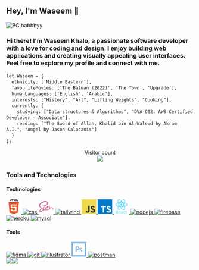 ## Hey, I'm Waseem 👋
![BC babbbyy](https://media.licdn.com/dms/image/D5616AQH4x7Mdt4geHg/profile-displaybackgroundimage-shrink_350_1400/0/1678906841577?e=1700697600&v=beta&t=BKKWdXjV-pkUIevM_KB-6htT2T32JBIB9kq61r2qM7U)

### Hi there! I'm Waseem Khalo, a passionate software developer with a love for coding and design. I enjoy building web applications and creating visually appealing user interfaces. Feel free to explore my profile and connect with me.

``` 
let Waseem = {
  ethnicity: ['Middle Eastern'], 
  favouriteMovies: ['The Batman (2022)', 'The Town', 'Upgrade'],
  humanLanguages: ['English', 'Arabic'],
  interests: ["History", "Art", "Lifting Weights", "Cooking"],
  currently: {
    studying: ["Data structures & Algorithms", "DVA-C02: AWS Certified Developer - Associate"], 
    reading: ["The Sword of Allah, Khalid bin Al-Waleed by Akram A.I.", "Angel by Jason Calacanis"]
  }
};

``` 

<p align="center"> 
  Visitor count<br>
  <img src="https://profile-counter.glitch.me/waseemkhalo/count.svg" />
</p>


### Tools and Technologies

#### Technologies
<div>
  
<a href="https://www.w3.org/html/" target="_blank" rel="noreferrer">
  <img src="https://raw.githubusercontent.com/devicons/devicon/master/icons/html5/html5-original-wordmark.svg" alt="html5" width="40" height="40"/>
</a>

<a href="https://www.w3.org/css/" target="_blank" rel="noreferrer">
<img src="https://upload.wikimedia.org/wikipedia/commons/thumb/d/d5/CSS3_logo_and_wordmark.svg/1200px-CSS3_logo_and_wordmark.svg.png" alt="css" width="30" height="40"/>
</a>

<a href="https://sass-lang.com" target="_blank" rel="noreferrer">
  <img src="https://raw.githubusercontent.com/devicons/devicon/master/icons/sass/sass-original.svg" alt="sass" width="40" height="40"/>
</a>

<a href="https://tailwindcss.com/" target="_blank" rel="noreferrer">
  <img src="https://www.vectorlogo.zone/logos/tailwindcss/tailwindcss-icon.svg" alt="tailwind" width="40" height="40"/>
</a>

<a href="https://developer.mozilla.org/en-US/docs/Web/JavaScript" target="_blank" rel="noreferrer">
  <img src="https://raw.githubusercontent.com/devicons/devicon/master/icons/javascript/javascript-original.svg" alt="javascript" width="40" height="40"/>
</a>

<a href="https://www.typescriptlang.org/" target="_blank" rel="noreferrer">
  <img src="https://raw.githubusercontent.com/devicons/devicon/master/icons/typescript/typescript-original.svg" alt="typescript" width="40" height="40"/>
</a>

<a href="https://reactjs.org/" target="_blank" rel="noreferrer">
  <img src="https://raw.githubusercontent.com/devicons/devicon/master/icons/react/react-original-wordmark.svg" alt="react" width="40" height="40"/>
</a>

<a href="https://nodejs.org" target="_blank" rel="noreferrer">
  <img src="https://d1fmx1rbmqrxrr.cloudfront.net/zdnet/i/edit/ne/2021/07/NodeJS.jpg" alt="nodejs" width="55" height="40"/>
</a>

<a href="https://firebase.google.com/" target="_blank" rel="noreferrer">
  <img src="https://www.vectorlogo.zone/logos/firebase/firebase-icon.svg" alt="firebase" width="40" height="40"/>
</a>

<a href="https://heroku.com" target="_blank" rel="noreferrer">
  <img src="https://www.vectorlogo.zone/logos/heroku/heroku-icon.svg" alt="heroku" width="40" height="40"/>
</a>

<a href="https://www.mysql.com/" target="_blank" rel="noreferrer">
  <img src="https://www.linuxuntu.com/wp-content/uploads/2023/04/MySQL-Logo.jpg" alt="mysql" width="60" height="40"/>
</a>



</div>

#### Tools
<div>
<a href="https://www.figma.com/" target="_blank" rel="noreferrer">
  <img src="https://www.vectorlogo.zone/logos/figma/figma-icon.svg" alt="figma" width="40" height="40"/>
</a>
<a href="https://git-scm.com/" target="_blank" rel="noreferrer">
  <img src="https://www.vectorlogo.zone/logos/git-scm/git-scm-icon.svg" alt="git" width="40" height="40"/>
</a>
<a href="https://www.adobe.com/in/products/illustrator.html" target="_blank" rel="noreferrer">
  <img src="https://www.vectorlogo.zone/logos/adobe_illustrator/adobe_illustrator-icon.svg" alt="illustrator" width="40" height="40"/>
</a>
<a href="https://www.photoshop.com/en" target="_blank" rel="noreferrer">
  <img src="https://raw.githubusercontent.com/devicons/devicon/master/icons/photoshop/photoshop-line.svg" alt="photoshop" width="40" height="40"/>
</a>
<a href="https://postman.com" target="_blank" rel="noreferrer">
  <img src="https://www.vectorlogo.zone/logos/getpostman/getpostman-icon.svg" alt="postman" width="40" height="40"/>
</a>
  
</div>

<div></div>

<div style="display: flex;">
  <img height=200 src="https://github-readme-stats.vercel.app/api?username=waseemkhalo&&show_icons=true&theme=graywhite">
  <img height=200 src="https://github-readme-stats.vercel.app/api/top-langs/?username=waseemkhalo&layout=compact" >
</div>

